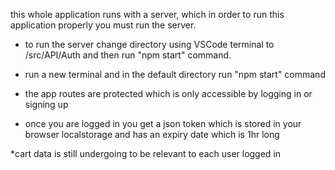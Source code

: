 this whole application runs with a server, which in order to run this application properly you must run the server.

* to run the server change directory using VSCode terminal to /src/API/Auth and then run "npm start" command.

* run a new terminal and in the default directory run "npm start" command

* the app routes are protected which is only accessible by logging in or signing up 

* once you are logged in you get a json token which is stored in your browser localstorage and has an expiry date 
which is 1hr long

*cart data is still undergoing to be relevant to each user logged in

